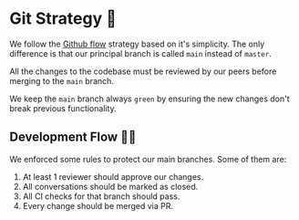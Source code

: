 # Git Strategy 🎫

We follow the [Github flow](https://githubflow.github.io/) strategy based on it's simplicity. The only difference is that our principal branch is called `main` instead of `master`.

All the changes to the codebase must be reviewed by our peers before merging to the `main` branch.

We keep the `main` branch always `green` by ensuring the new changes don't break previous functionality.

## Development Flow 👨‍💻
We enforced some rules to protect our main branches. Some of them are:
1. At least 1 reviewer should approve our changes.
2. All conversations should be marked as closed.
3. All CI checks for that branch should pass.
4. Every change should be merged via PR.